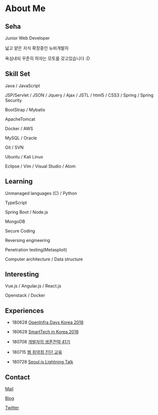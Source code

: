 # About Me

## Seha

Junior Web Developer

넓고 얕은 지식 확장중인 뉴비개발자

욕심내되 꾸준히 하자는 모토를 갖고있습니다 :D


## Skill Set

Java / JavaScript    

JSP/Servlet / JSON / Jquery / Ajax / JSTL /  html5 / CSS3 / Spring / Spring Security     

BootStrap / Mybatis 

ApacheTomcat 

Docker / AWS

MySQL / Oracle

Git / SVN 

Ubuntu / Kali Linux 

Eclipse / Vim / Visual Studio / Atom



## Learning

Unmanaged languages (C) / Python

TypeScript

Spring Boot / Node.js

MongoDB

Secure Coding

Reversing engineering     

Penetration testing(Metasploit)   

Computer architecture / Data structure



## Interesting

Vue.js / Angular.js / React.js

Openstack / Docker

## Experiences

* 180628 [OpenInfra Days Korea 2018](https://www.openinfradays.kr/)

* 180628 [SmartTech in Korea 2018](http://www.smarttechshow.co.kr/)

* 180708 [개발자의 생존전략 41기](https://onoffmix.com/event/139310)

* 180715 [웹 취약점 진단 교육]()

* 180728 [Seoul.js Lightning Talk]()


## Contact
[Mail](sehajyang@gmail.com)

[Blog](https://yunjey0.github.io/)

[Twitter](https://twitter.com/yunjey0)


